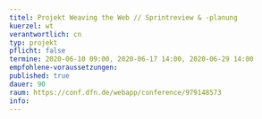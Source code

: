 ```yaml
---
titel: Projekt Weaving the Web // Sprintreview & -planung
kuerzel: wt
verantwortlich: cn
typ: projekt
pflicht: false
termine: 2020-06-10 09:00, 2020-06-17 14:00, 2020-06-29 14:00
empfohlene-voraussetzungen: 
published: true
dauer: 90
raum: https://conf.dfn.de/webapp/conference/979148573
info: 
---
```


